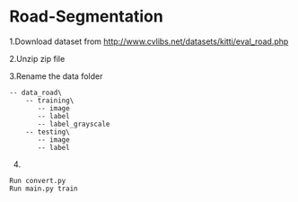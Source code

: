 # Road-Segmentation

1.Download dataset from http://www.cvlibs.net/datasets/kitti/eval_road.php

2.Unzip zip file

3.Rename the data folder 
```
-- data_road\ 
    -- training\
       -- image
       -- label
       -- label_grayscale
    -- testing\
       -- image
       -- label

```
4.
```
Run convert.py
Run main.py train 
```
